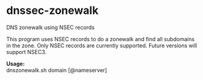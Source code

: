 # dnssec-zonewalk
DNS zonewalk using NSEC records

This program uses NSEC records to do a zonewalk and find all subdomains in the zone. Only NSEC records are currently supported. Future versions will support NSEC3.


**Usage:**  
dnszonewalk.sh domain [@nameserver]




